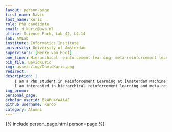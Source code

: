 ```yaml
---
layout: person-page
first_name: David
last_name: Kuric
role: PhD candidate
email: d.kuric@uva.nl
office: Science Park, Lab 42, L4.14
lab: AMLab
institute: Informatics Institute
university: University of Amsterdam
supervisors: [Herke van Hoof]
one_liner: Hierarchical reinforcement learning, meta-reinforcement learning
bib_file: DavidKuric
img: assets/img/DavidKuric.png
redirect: 
description: |
    I am a PhD student in Reinforcement Learning at [Amsterdam Machine Learning Lab](/) (AMLab), supervised by [Dr. Herke van Hoof](https://staff.fnwi.uva.nl/h.c.vanhoof/homepage/).
    I am interested in hierarchical reinforcement learning and meta-reinforcement learning.
img_promo: 
personal_page:
scholar_userid: 6k4Pu4YAAAAJ
github_username: Kuroo
category: Alumni
---
```


{% include person_page.html person=page %}
